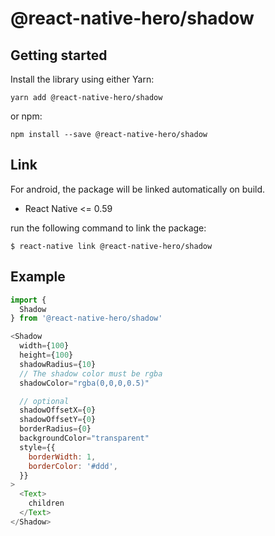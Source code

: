 # @react-native-hero/shadow

## Getting started

Install the library using either Yarn:

```
yarn add @react-native-hero/shadow
```

or npm:

```
npm install --save @react-native-hero/shadow
```

## Link

For android, the package will be linked automatically on build.

- React Native <= 0.59

run the following command to link the package:

```
$ react-native link @react-native-hero/shadow
```

## Example

```js
import {
  Shadow
} from '@react-native-hero/shadow'

<Shadow
  width={100}
  height={100}
  shadowRadius={10}
  // The shadow color must be rgba
  shadowColor="rgba(0,0,0,0.5)"

  // optional
  shadowOffsetX={0}
  shadowOffsetY={0}
  borderRadius={0}
  backgroundColor="transparent"
  style={{
    borderWidth: 1,
    borderColor: '#ddd',
  }}
>
  <Text>
    children
  </Text>
</Shadow>
```
